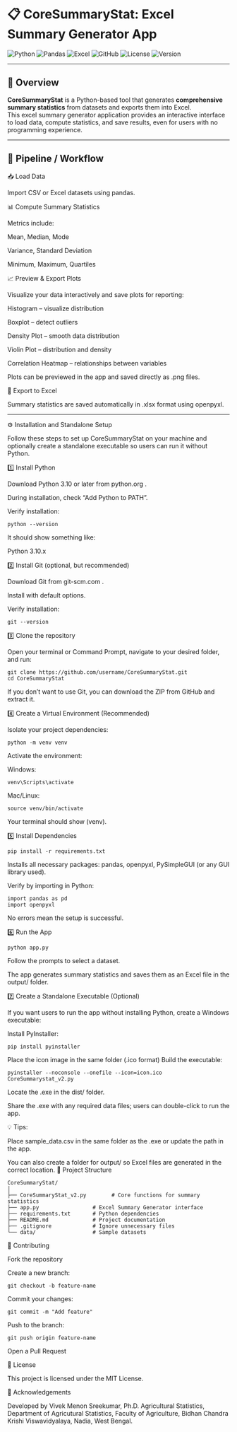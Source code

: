 # 📋 CoreSummaryStat: Excel Summary Generator App

![Python](https://img.shields.io/badge/Python-3.10-blue?logo=python&logoColor=white)
![Pandas](https://img.shields.io/badge/Pandas-150458?logo=pandas&logoColor=white)
![Excel](https://img.shields.io/badge/Excel-217346?logo=microsoftexcel&logoColor=white)
![GitHub](https://img.shields.io/badge/GitHub-CoreSummaryStat-black?logo=github)
![License](https://img.shields.io/badge/License-MIT-green)
![Version](https://img.shields.io/badge/Version-2.0-orange)

---

## 📝 Overview
**CoreSummaryStat** is a Python-based tool that generates **comprehensive summary statistics** from datasets and exports them into Excel.  
This excel summary generator application provides an interactive interface to load data, compute statistics, and save results, even for users with no programming experience.

---

## 🔄 Pipeline / Workflow

📥 Load Data

Import CSV or Excel datasets using pandas.

📊 Compute Summary Statistics

Metrics include:

Mean, Median, Mode

Variance, Standard Deviation

Minimum, Maximum, Quartiles

📈 Preview & Export Plots

Visualize your data interactively and save plots for reporting:

Histogram – visualize distribution

Boxplot – detect outliers

Density Plot – smooth data distribution

Violin Plot – distribution and density

Correlation Heatmap – relationships between variables

Plots can be previewed in the app and saved directly as .png files.

💾 Export to Excel

Summary statistics are saved automatically in .xlsx format using openpyxl.


---

⚙️ Installation and Standalone Setup 

Follow these steps to set up CoreSummaryStat on your machine and optionally create a standalone executable so users can run it without Python.

1️⃣ Install Python

Download Python 3.10 or later from python.org
.

During installation, check “Add Python to PATH”.

Verify installation:
```
python --version
```

It should show something like:

Python 3.10.x

2️⃣ Install Git (optional, but recommended)

Download Git from git-scm.com
.

Install with default options.

Verify installation:
```
git --version
```
3️⃣ Clone the repository

Open your terminal or Command Prompt, navigate to your desired folder, and run:
```
git clone https://github.com/username/CoreSummaryStat.git
cd CoreSummaryStat
```

If you don’t want to use Git, you can download the ZIP from GitHub and extract it.

4️⃣ Create a Virtual Environment (Recommended)

Isolate your project dependencies:
```
python -m venv venv

```
Activate the environment:

Windows:
```
venv\Scripts\activate

```
Mac/Linux:
```
source venv/bin/activate
```

Your terminal should show (venv).

5️⃣ Install Dependencies
```
pip install -r requirements.txt
```

Installs all necessary packages: pandas, openpyxl, PySimpleGUI (or any GUI library used).

Verify by importing in Python:
```
import pandas as pd
import openpyxl
```

No errors mean the setup is successful.

6️⃣ Run the App
```
python app.py
```

Follow the prompts to select a dataset.

The app generates summary statistics and saves them as an Excel file in the output/ folder.

7️⃣ Create a Standalone Executable (Optional)

If you want users to run the app without installing Python, create a Windows executable:

Install PyInstaller:
```
pip install pyinstaller
```
Place the icon image in the same folder (.ico format)
Build the executable:
```
pyinstaller --noconsole --onefile --icon=icon.ico CoreSummarystat_v2.py
```

Locate the .exe in the dist/ folder.

Share the .exe with any required data files; users can double-click to run the app.

💡 Tips:

Place sample_data.csv in the same folder as the .exe or update the path in the app.

You can also create a folder for output/ so Excel files are generated in the correct location.
📂 Project Structure
```
CoreSummaryStat/
│
├── CoreSummaryStat_v2.py        # Core functions for summary statistics
├── app.py                 # Excel Summary Generator interface
├── requirements.txt       # Python dependencies
├── README.md              # Project documentation
├── .gitignore             # Ignore unnecessary files
└── data/                  # Sample datasets
```
🤝 Contributing

Fork the repository

Create a new branch:
```
git checkout -b feature-name
```

Commit your changes:
```
git commit -m "Add feature"
```

Push to the branch:
```
git push origin feature-name

```
Open a Pull Request

📜 License

This project is licensed under the MIT License.

🙌 Acknowledgements

Developed by Vivek Menon Sreekumar, 
Ph.D. Agricultural Statistics, Department of Agricutural Statistics, 
Faculty of Agriculture, Bidhan Chandra Krishi Viswavidyalaya, Nadia, West Bengal.
